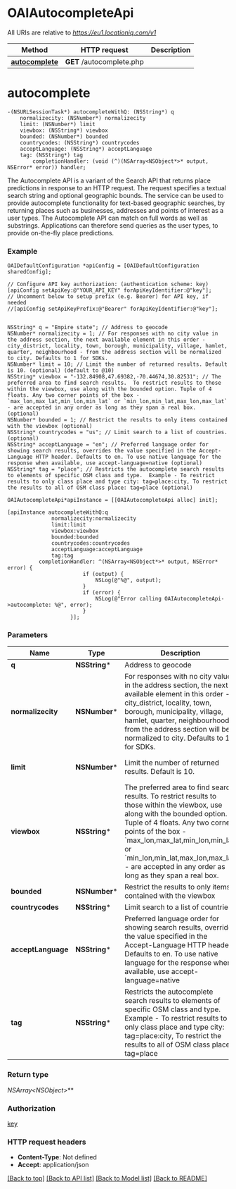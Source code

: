 # OAIAutocompleteApi

All URIs are relative to *https://eu1.locationiq.com/v1*

Method | HTTP request | Description
------------- | ------------- | -------------
[**autocomplete**](OAIAutocompleteApi.md#autocomplete) | **GET** /autocomplete.php | 


# **autocomplete**
```objc
-(NSURLSessionTask*) autocompleteWithQ: (NSString*) q
    normalizecity: (NSNumber*) normalizecity
    limit: (NSNumber*) limit
    viewbox: (NSString*) viewbox
    bounded: (NSNumber*) bounded
    countrycodes: (NSString*) countrycodes
    acceptLanguage: (NSString*) acceptLanguage
    tag: (NSString*) tag
        completionHandler: (void (^)(NSArray<NSObject*>* output, NSError* error)) handler;
```



The Autocomplete API is a variant of the Search API that returns place predictions in response to an HTTP request.  The request specifies a textual search string and optional geographic bounds.  The service can be used to provide autocomplete functionality for text-based geographic searches, by returning places such as businesses, addresses and points of interest as a user types. The Autocomplete API can match on full words as well as substrings. Applications can therefore send queries as the user types, to provide on-the-fly place predictions.

### Example 
```objc
OAIDefaultConfiguration *apiConfig = [OAIDefaultConfiguration sharedConfig];

// Configure API key authorization: (authentication scheme: key)
[apiConfig setApiKey:@"YOUR_API_KEY" forApiKeyIdentifier:@"key"];
// Uncomment below to setup prefix (e.g. Bearer) for API key, if needed
//[apiConfig setApiKeyPrefix:@"Bearer" forApiKeyIdentifier:@"key"];


NSString* q = "Empire state"; // Address to geocode
NSNumber* normalizecity = 1; // For responses with no city value in the address section, the next available element in this order - city_district, locality, town, borough, municipality, village, hamlet, quarter, neighbourhood - from the address section will be normalized to city. Defaults to 1 for SDKs.
NSNumber* limit = 10; // Limit the number of returned results. Default is 10. (optional) (default to @10)
NSString* viewbox = "-132.84908,47.69382,-70.44674,30.82531"; // The preferred area to find search results.  To restrict results to those within the viewbox, use along with the bounded option. Tuple of 4 floats. Any two corner points of the box - `max_lon,max_lat,min_lon,min_lat` or `min_lon,min_lat,max_lon,max_lat` - are accepted in any order as long as they span a real box.  (optional)
NSNumber* bounded = 1; // Restrict the results to only items contained with the viewbox (optional)
NSString* countrycodes = "us"; // Limit search to a list of countries. (optional)
NSString* acceptLanguage = "en"; // Preferred language order for showing search results, overrides the value specified in the Accept-Language HTTP header. Defaults to en. To use native language for the response when available, use accept-language=native (optional)
NSString* tag = "place"; // Restricts the autocomplete search results to elements of specific OSM class and type.  Example - To restrict results to only class place and type city: tag=place:city, To restrict the results to all of OSM class place: tag=place (optional)

OAIAutocompleteApi*apiInstance = [[OAIAutocompleteApi alloc] init];

[apiInstance autocompleteWithQ:q
              normalizecity:normalizecity
              limit:limit
              viewbox:viewbox
              bounded:bounded
              countrycodes:countrycodes
              acceptLanguage:acceptLanguage
              tag:tag
          completionHandler: ^(NSArray<NSObject*>* output, NSError* error) {
                        if (output) {
                            NSLog(@"%@", output);
                        }
                        if (error) {
                            NSLog(@"Error calling OAIAutocompleteApi->autocomplete: %@", error);
                        }
                    }];
```

### Parameters

Name | Type | Description  | Notes
------------- | ------------- | ------------- | -------------
 **q** | **NSString***| Address to geocode | 
 **normalizecity** | **NSNumber***| For responses with no city value in the address section, the next available element in this order - city_district, locality, town, borough, municipality, village, hamlet, quarter, neighbourhood - from the address section will be normalized to city. Defaults to 1 for SDKs. | 
 **limit** | **NSNumber***| Limit the number of returned results. Default is 10. | [optional] [default to @10]
 **viewbox** | **NSString***| The preferred area to find search results.  To restrict results to those within the viewbox, use along with the bounded option. Tuple of 4 floats. Any two corner points of the box - &#x60;max_lon,max_lat,min_lon,min_lat&#x60; or &#x60;min_lon,min_lat,max_lon,max_lat&#x60; - are accepted in any order as long as they span a real box.  | [optional] 
 **bounded** | **NSNumber***| Restrict the results to only items contained with the viewbox | [optional] 
 **countrycodes** | **NSString***| Limit search to a list of countries. | [optional] 
 **acceptLanguage** | **NSString***| Preferred language order for showing search results, overrides the value specified in the Accept-Language HTTP header. Defaults to en. To use native language for the response when available, use accept-language&#x3D;native | [optional] 
 **tag** | **NSString***| Restricts the autocomplete search results to elements of specific OSM class and type.  Example - To restrict results to only class place and type city: tag&#x3D;place:city, To restrict the results to all of OSM class place: tag&#x3D;place | [optional] 

### Return type

**NSArray<NSObject*>***

### Authorization

[key](../README.md#key)

### HTTP request headers

 - **Content-Type**: Not defined
 - **Accept**: application/json

[[Back to top]](#) [[Back to API list]](../README.md#documentation-for-api-endpoints) [[Back to Model list]](../README.md#documentation-for-models) [[Back to README]](../README.md)

